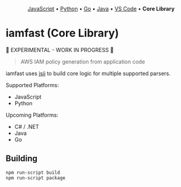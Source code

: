 <p align="center"><a href="https://github.com/iann0036/iamfast-js">JavaScript</a> • <a href="https://github.com/iann0036/iamfast-python">Python</a> • <a href="https://github.com/iann0036/iamfast-go">Go</a> • <a href="https://github.com/iann0036/iamfast-java">Java</a> • <a href="https://github.com/iann0036/iamfast-vscode">VS Code</a> • <b>Core Library</b></p>

# iamfast (Core Library)

:construction: EXPERIMENTAL - WORK IN PROGRESS :construction:

> AWS IAM policy generation from application code

iamfast uses [jsii](https://github.com/aws/jsii) to build core logic for multiple supported parsers.

Supported Platforms:

* JavaScript
* Python

Upcoming Platforms:

* C# / .NET
* Java
* Go

## Building

```
npm run-script build
npm run-script package
```
